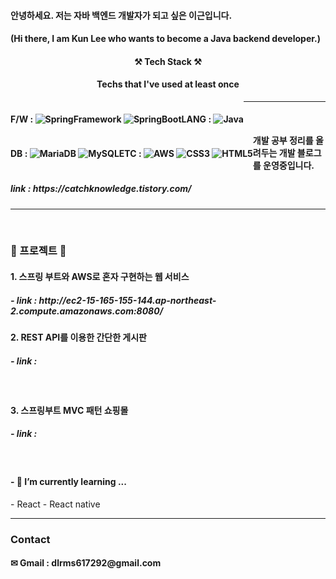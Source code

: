 #### 안녕하세요. 저는 자바 백엔드 개발자가 되고 싶은 이근입니다.</p>
#### (Hi there, I am Kun Lee who wants to become a Java backend developer.)

<h4 align="center">⚒ Tech Stack ⚒</h4>
<h4 align="center">Techs that I've used at least once</h4>
<div align="center">
<div style="float:left" align="center">
  <h4 align="left">F/W : 
   <img alt="SpringFramework" src ="https://img.shields.io/badge/Spring-6DB33F.svg?&style=for-the-badge&logo=Spring&logoColor=F7F4F4"/>
  <img alt="SpringBoot" src ="https://img.shields.io/badge/SpringBoot-6DB33F.svg?&style=for-the-badge&logo=SpringBoot&logoColor=F7F4F4"/>
</div>
  
<div style="float:left" align="center">
  <h4 align="left">LANG : 
  <img alt="Java" src ="https://img.shields.io/badge/Java-F7DF1E.svg?&style=for-the-badge&logo=Java&logoColor=070000"/>

</div>
  
<div style="float:left" align="center">
  <h4 align="left">DB : 
  <img alt="MariaDB" src ="https://img.shields.io/badge/MariaDB-003545.svg?&style=for-the-badge&logo=MariaDB&logoColor=F7F4F4"/>
    <img alt="MySQL" src ="https://img.shields.io/badge/MySQL-4479A1.svg?&style=for-the-badge&logo=MySQL&logoColor=white"/>
</div>  
  
<div style="float:left" align="center">
  <h4 align="left">ETC : 
  <img alt="AWS" src ="https://img.shields.io/badge/AWS-232F3E.svg?&style=for-the-badge&logo=Amazon AWS&logoColor=F7F4F4"/>
  <img alt="CSS3" src ="https://img.shields.io/badge/CSS3-1572B6.svg?&style=for-the-badge&logo=CSS3&logoColor=F7F4F4"/>
  <img alt="HTML5" src ="https://img.shields.io/badge/HTML5-E34F26.svg?&style=for-the-badge&logo=HTML5&logoColor=F7F4F4"/>
</div>  
  </div>
  
<hr><br>

<h4>개발 공부 정리를 올려두는 개발 블로그를 운영중입니다.</h4>
<h5>link : https://catchknowledge.tistory.com/</h5>
<hr><br>

<h3>📖 프로젝트 📖</h3>
<h4>1. 스프링 부트와 AWS로 혼자 구현하는 웹 서비스 </h4>
<h5>- link : http://ec2-15-165-155-144.ap-northeast-2.compute.amazonaws.com:8080/</h5>

<h4>2. REST API를 이용한 간단한 게시판 </h4>
<h5>- link : </h5><br>

<h4>3. 스프링부트 MVC 패턴 쇼핑몰</h4>
<h5>- link : </h5><br>

<h4>- 🌱 I’m currently learning ... </h4>
- React 
- React native

<hr>
<h3> Contact </h3>
<h4>✉ Gmail : dlrms617292@gmail.com</h4>



<!--
**leeguen/leeguen** is a ✨ _special_ ✨ repository because its `README.md` (this file) appears on your GitHub profile.

Here are some ideas to get you started:

- 🔭 I’m currently working on ...
- 🌱 I’m currently learning ...
- 👯 I’m looking to collaborate on ...
- 🤔 I’m looking for help with ...
- 💬 Ask me about ...
- 📫 How to reach me: ...
- 😄 Pronouns: ...
- ⚡ Fun fact: ...
-->
